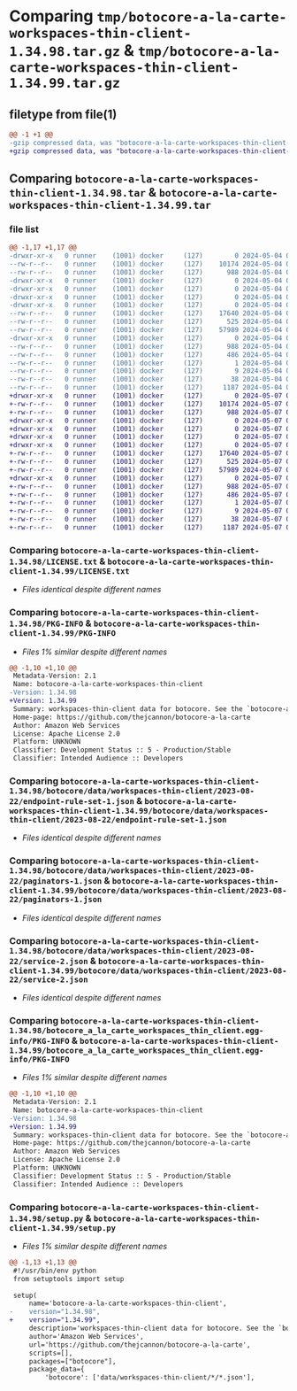 # Comparing `tmp/botocore-a-la-carte-workspaces-thin-client-1.34.98.tar.gz` & `tmp/botocore-a-la-carte-workspaces-thin-client-1.34.99.tar.gz`

## filetype from file(1)

```diff
@@ -1 +1 @@
-gzip compressed data, was "botocore-a-la-carte-workspaces-thin-client-1.34.98.tar", last modified: Sat May  4 01:01:46 2024, max compression
+gzip compressed data, was "botocore-a-la-carte-workspaces-thin-client-1.34.99.tar", last modified: Tue May  7 01:02:48 2024, max compression
```

## Comparing `botocore-a-la-carte-workspaces-thin-client-1.34.98.tar` & `botocore-a-la-carte-workspaces-thin-client-1.34.99.tar`

### file list

```diff
@@ -1,17 +1,17 @@
-drwxr-xr-x   0 runner    (1001) docker     (127)        0 2024-05-04 01:01:46.850316 botocore-a-la-carte-workspaces-thin-client-1.34.98/
--rw-r--r--   0 runner    (1001) docker     (127)    10174 2024-05-04 01:01:46.000000 botocore-a-la-carte-workspaces-thin-client-1.34.98/LICENSE.txt
--rw-r--r--   0 runner    (1001) docker     (127)      988 2024-05-04 01:01:46.850316 botocore-a-la-carte-workspaces-thin-client-1.34.98/PKG-INFO
-drwxr-xr-x   0 runner    (1001) docker     (127)        0 2024-05-04 01:01:46.846316 botocore-a-la-carte-workspaces-thin-client-1.34.98/botocore/
-drwxr-xr-x   0 runner    (1001) docker     (127)        0 2024-05-04 01:01:46.846316 botocore-a-la-carte-workspaces-thin-client-1.34.98/botocore/data/
-drwxr-xr-x   0 runner    (1001) docker     (127)        0 2024-05-04 01:01:46.846316 botocore-a-la-carte-workspaces-thin-client-1.34.98/botocore/data/workspaces-thin-client/
-drwxr-xr-x   0 runner    (1001) docker     (127)        0 2024-05-04 01:01:46.850316 botocore-a-la-carte-workspaces-thin-client-1.34.98/botocore/data/workspaces-thin-client/2023-08-22/
--rw-r--r--   0 runner    (1001) docker     (127)    17640 2024-05-04 01:01:11.000000 botocore-a-la-carte-workspaces-thin-client-1.34.98/botocore/data/workspaces-thin-client/2023-08-22/endpoint-rule-set-1.json
--rw-r--r--   0 runner    (1001) docker     (127)      525 2024-05-04 01:01:11.000000 botocore-a-la-carte-workspaces-thin-client-1.34.98/botocore/data/workspaces-thin-client/2023-08-22/paginators-1.json
--rw-r--r--   0 runner    (1001) docker     (127)    57989 2024-05-04 01:01:11.000000 botocore-a-la-carte-workspaces-thin-client-1.34.98/botocore/data/workspaces-thin-client/2023-08-22/service-2.json
-drwxr-xr-x   0 runner    (1001) docker     (127)        0 2024-05-04 01:01:46.850316 botocore-a-la-carte-workspaces-thin-client-1.34.98/botocore_a_la_carte_workspaces_thin_client.egg-info/
--rw-r--r--   0 runner    (1001) docker     (127)      988 2024-05-04 01:01:46.000000 botocore-a-la-carte-workspaces-thin-client-1.34.98/botocore_a_la_carte_workspaces_thin_client.egg-info/PKG-INFO
--rw-r--r--   0 runner    (1001) docker     (127)      486 2024-05-04 01:01:46.000000 botocore-a-la-carte-workspaces-thin-client-1.34.98/botocore_a_la_carte_workspaces_thin_client.egg-info/SOURCES.txt
--rw-r--r--   0 runner    (1001) docker     (127)        1 2024-05-04 01:01:46.000000 botocore-a-la-carte-workspaces-thin-client-1.34.98/botocore_a_la_carte_workspaces_thin_client.egg-info/dependency_links.txt
--rw-r--r--   0 runner    (1001) docker     (127)        9 2024-05-04 01:01:46.000000 botocore-a-la-carte-workspaces-thin-client-1.34.98/botocore_a_la_carte_workspaces_thin_client.egg-info/top_level.txt
--rw-r--r--   0 runner    (1001) docker     (127)       38 2024-05-04 01:01:46.850316 botocore-a-la-carte-workspaces-thin-client-1.34.98/setup.cfg
--rw-r--r--   0 runner    (1001) docker     (127)     1187 2024-05-04 01:01:46.000000 botocore-a-la-carte-workspaces-thin-client-1.34.98/setup.py
+drwxr-xr-x   0 runner    (1001) docker     (127)        0 2024-05-07 01:02:48.912087 botocore-a-la-carte-workspaces-thin-client-1.34.99/
+-rw-r--r--   0 runner    (1001) docker     (127)    10174 2024-05-07 01:02:48.000000 botocore-a-la-carte-workspaces-thin-client-1.34.99/LICENSE.txt
+-rw-r--r--   0 runner    (1001) docker     (127)      988 2024-05-07 01:02:48.912087 botocore-a-la-carte-workspaces-thin-client-1.34.99/PKG-INFO
+drwxr-xr-x   0 runner    (1001) docker     (127)        0 2024-05-07 01:02:48.912087 botocore-a-la-carte-workspaces-thin-client-1.34.99/botocore/
+drwxr-xr-x   0 runner    (1001) docker     (127)        0 2024-05-07 01:02:48.912087 botocore-a-la-carte-workspaces-thin-client-1.34.99/botocore/data/
+drwxr-xr-x   0 runner    (1001) docker     (127)        0 2024-05-07 01:02:48.912087 botocore-a-la-carte-workspaces-thin-client-1.34.99/botocore/data/workspaces-thin-client/
+drwxr-xr-x   0 runner    (1001) docker     (127)        0 2024-05-07 01:02:48.912087 botocore-a-la-carte-workspaces-thin-client-1.34.99/botocore/data/workspaces-thin-client/2023-08-22/
+-rw-r--r--   0 runner    (1001) docker     (127)    17640 2024-05-07 01:02:11.000000 botocore-a-la-carte-workspaces-thin-client-1.34.99/botocore/data/workspaces-thin-client/2023-08-22/endpoint-rule-set-1.json
+-rw-r--r--   0 runner    (1001) docker     (127)      525 2024-05-07 01:02:11.000000 botocore-a-la-carte-workspaces-thin-client-1.34.99/botocore/data/workspaces-thin-client/2023-08-22/paginators-1.json
+-rw-r--r--   0 runner    (1001) docker     (127)    57989 2024-05-07 01:02:11.000000 botocore-a-la-carte-workspaces-thin-client-1.34.99/botocore/data/workspaces-thin-client/2023-08-22/service-2.json
+drwxr-xr-x   0 runner    (1001) docker     (127)        0 2024-05-07 01:02:48.912087 botocore-a-la-carte-workspaces-thin-client-1.34.99/botocore_a_la_carte_workspaces_thin_client.egg-info/
+-rw-r--r--   0 runner    (1001) docker     (127)      988 2024-05-07 01:02:48.000000 botocore-a-la-carte-workspaces-thin-client-1.34.99/botocore_a_la_carte_workspaces_thin_client.egg-info/PKG-INFO
+-rw-r--r--   0 runner    (1001) docker     (127)      486 2024-05-07 01:02:48.000000 botocore-a-la-carte-workspaces-thin-client-1.34.99/botocore_a_la_carte_workspaces_thin_client.egg-info/SOURCES.txt
+-rw-r--r--   0 runner    (1001) docker     (127)        1 2024-05-07 01:02:48.000000 botocore-a-la-carte-workspaces-thin-client-1.34.99/botocore_a_la_carte_workspaces_thin_client.egg-info/dependency_links.txt
+-rw-r--r--   0 runner    (1001) docker     (127)        9 2024-05-07 01:02:48.000000 botocore-a-la-carte-workspaces-thin-client-1.34.99/botocore_a_la_carte_workspaces_thin_client.egg-info/top_level.txt
+-rw-r--r--   0 runner    (1001) docker     (127)       38 2024-05-07 01:02:48.916087 botocore-a-la-carte-workspaces-thin-client-1.34.99/setup.cfg
+-rw-r--r--   0 runner    (1001) docker     (127)     1187 2024-05-07 01:02:48.000000 botocore-a-la-carte-workspaces-thin-client-1.34.99/setup.py
```

### Comparing `botocore-a-la-carte-workspaces-thin-client-1.34.98/LICENSE.txt` & `botocore-a-la-carte-workspaces-thin-client-1.34.99/LICENSE.txt`

 * *Files identical despite different names*

### Comparing `botocore-a-la-carte-workspaces-thin-client-1.34.98/PKG-INFO` & `botocore-a-la-carte-workspaces-thin-client-1.34.99/PKG-INFO`

 * *Files 1% similar despite different names*

```diff
@@ -1,10 +1,10 @@
 Metadata-Version: 2.1
 Name: botocore-a-la-carte-workspaces-thin-client
-Version: 1.34.98
+Version: 1.34.99
 Summary: workspaces-thin-client data for botocore. See the `botocore-a-la-carte` package for more info.
 Home-page: https://github.com/thejcannon/botocore-a-la-carte
 Author: Amazon Web Services
 License: Apache License 2.0
 Platform: UNKNOWN
 Classifier: Development Status :: 5 - Production/Stable
 Classifier: Intended Audience :: Developers
```

### Comparing `botocore-a-la-carte-workspaces-thin-client-1.34.98/botocore/data/workspaces-thin-client/2023-08-22/endpoint-rule-set-1.json` & `botocore-a-la-carte-workspaces-thin-client-1.34.99/botocore/data/workspaces-thin-client/2023-08-22/endpoint-rule-set-1.json`

 * *Files identical despite different names*

### Comparing `botocore-a-la-carte-workspaces-thin-client-1.34.98/botocore/data/workspaces-thin-client/2023-08-22/paginators-1.json` & `botocore-a-la-carte-workspaces-thin-client-1.34.99/botocore/data/workspaces-thin-client/2023-08-22/paginators-1.json`

 * *Files identical despite different names*

### Comparing `botocore-a-la-carte-workspaces-thin-client-1.34.98/botocore/data/workspaces-thin-client/2023-08-22/service-2.json` & `botocore-a-la-carte-workspaces-thin-client-1.34.99/botocore/data/workspaces-thin-client/2023-08-22/service-2.json`

 * *Files identical despite different names*

### Comparing `botocore-a-la-carte-workspaces-thin-client-1.34.98/botocore_a_la_carte_workspaces_thin_client.egg-info/PKG-INFO` & `botocore-a-la-carte-workspaces-thin-client-1.34.99/botocore_a_la_carte_workspaces_thin_client.egg-info/PKG-INFO`

 * *Files 1% similar despite different names*

```diff
@@ -1,10 +1,10 @@
 Metadata-Version: 2.1
 Name: botocore-a-la-carte-workspaces-thin-client
-Version: 1.34.98
+Version: 1.34.99
 Summary: workspaces-thin-client data for botocore. See the `botocore-a-la-carte` package for more info.
 Home-page: https://github.com/thejcannon/botocore-a-la-carte
 Author: Amazon Web Services
 License: Apache License 2.0
 Platform: UNKNOWN
 Classifier: Development Status :: 5 - Production/Stable
 Classifier: Intended Audience :: Developers
```

### Comparing `botocore-a-la-carte-workspaces-thin-client-1.34.98/setup.py` & `botocore-a-la-carte-workspaces-thin-client-1.34.99/setup.py`

 * *Files 1% similar despite different names*

```diff
@@ -1,13 +1,13 @@
 #!/usr/bin/env python
 from setuptools import setup
 
 setup(
     name='botocore-a-la-carte-workspaces-thin-client',
-    version="1.34.98",
+    version="1.34.99",
     description='workspaces-thin-client data for botocore. See the `botocore-a-la-carte` package for more info.',
     author='Amazon Web Services',
     url='https://github.com/thejcannon/botocore-a-la-carte',
     scripts=[],
     packages=["botocore"],
     package_data={
         'botocore': ['data/workspaces-thin-client/*/*.json'],
```


